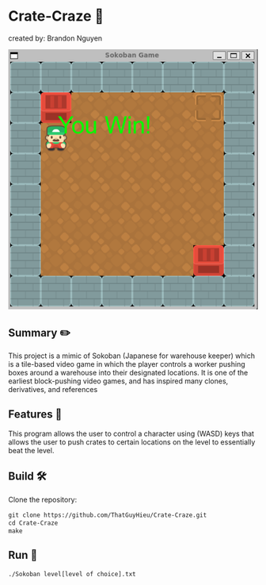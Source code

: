 # Crate-Craze :bricks:
 
created by: Brandon Nguyen

![crate-craze](screenshot.png)

## Summary :pencil2:

This project is a mimic of Sokoban (Japanese for warehouse keeper) which is a tile-based video game in which the player
controls a worker pushing boxes around a warehouse into their designated locations. It is
one of the earliest block-pushing video games, and has inspired many clones, derivatives, and
references

## Features :tada:

This program allows the user to control a character using (WASD) keys that allows the user to push crates to certain locations
on the level to essentially beat the level.

## Build :hammer_and_wrench:

Clone the repository:

```
git clone https://github.com/ThatGuyHieu/Crate-Craze.git
cd Crate-Craze
make
```

## Run :runner:

```
./Sokoban level[level of choice].txt
```
